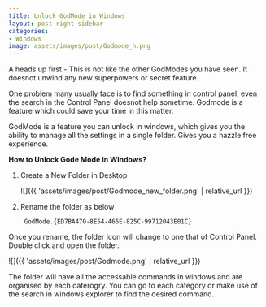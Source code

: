 ```yaml
---
title: Unlock GodMode in Windows
layout: post-right-sidebar
categories:
- Windows
image: assets/images/post/Godmode_h.png
---
```


A heads up first - This is not like the other GodModes you have seen.  It doesnot unwind any new superpowers or secret feature.

One problem many usually face is to find something in control panel, even the search in the Control Panel doesnot help sometime. Godmode is a feature which could save your time in this matter.

GodMode is a feature you can unlock in windows, which gives you the ability to manage all the settings in a single folder. Gives you a hazzle free experience.

**How to Unlock Gode Mode in Windows?**

1. Create a New Folder in Desktop

	![]({{ 'assets/images/post/Godmode_new_folder.png' | relative_url }})

2. Rename the folder as below

		GodMode.{ED7BA470-8E54-465E-825C-99712043E01C}

Once you rename, the folder icon will change to one that of Control Panel.
Double click and open the folder. 

![]({{ 'assets/images/post/Godmode.png' | relative_url }})

The folder will have all the accessable commands in windows and are organised by each caterogry. You can go to each  category or make use of the search in windows explorer to find the desired command.
